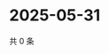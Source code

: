 # 2025-05-31

共 0 条

<!-- BEGIN ZHIHUVIDEO -->
<!-- 最后更新时间 Sat May 31 2025 23:10:07 GMT+0800 (China Standard Time) -->

<!-- END ZHIHUVIDEO -->
